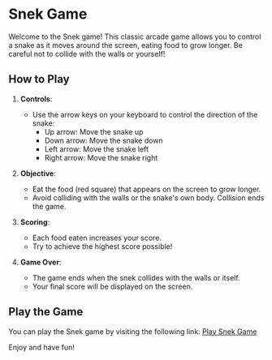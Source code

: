 # Snek Game

Welcome to the Snek game! This classic arcade game allows you to control a snake as it moves around the screen, eating food to grow longer. Be careful not to collide with the walls or yourself!

## How to Play

1. **Controls**:
   - Use the arrow keys on your keyboard to control the direction of the snake:
     - Up arrow: Move the snake up
     - Down arrow: Move the snake down
     - Left arrow: Move the snake left
     - Right arrow: Move the snake right

2. **Objective**:
   - Eat the food (red square) that appears on the screen to grow longer.
   - Avoid colliding with the walls or the snake's own body. Collision ends the game.

3. **Scoring**:
   - Each food eaten increases your score.
   - Try to achieve the highest score possible!

4. **Game Over**:
   - The game ends when the snek collides with the walls or itself.
   - Your final score will be displayed on the screen.

## Play the Game

You can play the Snek game by visiting the following link: [Play Snek Game]((https://AlexanderRyl.github.io/snek-game/))

Enjoy and have fun!
